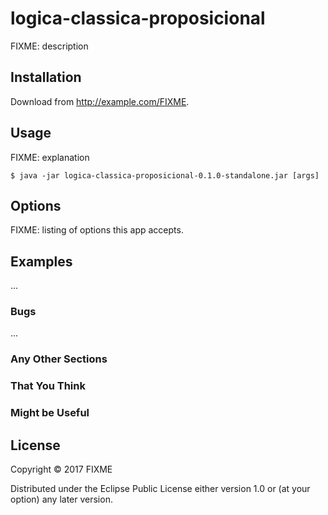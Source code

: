 # logica-classica-proposicional

FIXME: description

## Installation

Download from http://example.com/FIXME.

## Usage

FIXME: explanation

    $ java -jar logica-classica-proposicional-0.1.0-standalone.jar [args]

## Options

FIXME: listing of options this app accepts.

## Examples

...

### Bugs

...

### Any Other Sections
### That You Think
### Might be Useful

## License

Copyright © 2017 FIXME

Distributed under the Eclipse Public License either version 1.0 or (at
your option) any later version.
